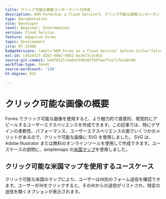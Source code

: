 ```yaml
---
title: クリック可能な画像コンポーネントの作成
description: AEM Formsのas a Cloud Serviceで、クリック可能な画像コンポーネントを作成します。
type: Documentation
role: Developer
level: Beginner, Intermediate
version: Cloud Service
feature: Adaptive Forms
topic: Development
jira: KT-15968
badgeVersions: label="AEM Forms as a Cloud Service" before-title="false"
exl-id: c451472f-d282-4662-9852-8a3e73c5c853
source-git-commit: b4df652fcda0af5d01077b97aa7fa17cfe2abf4b
workflow-type: tm+mt
source-wordcount: '138'
ht-degree: 92%

---
```


# クリック可能な画像の概要

Forms でクリック可能な画像を使用すると、より魅力的で直感的、視覚的にアピールするユーザーエクスペリエンスを作成できます。この記事では、特にデザインの柔軟性、パフォーマンス、ユーザーエクスペリエンスの面でいくつかのメリットがあるので、クリック可能な画像に SVG を使用しました。
SVG は、Adobe Illustrator または無料のオンラインツールを使用して作成できます。ユースケースの説明に、simplemaps の[米国マップ](https://simplemaps.com/resources/svg-us)を使用しました。

## クリック可能な米国マップを使用するユースケース

クリック可能な米国のマップにより、ユーザーは州別のフォーム送信を確認できます。ユーザーが州をクリックすると、その州からの送信がリストされ、特定の送信を開くオプションが表示されます。
